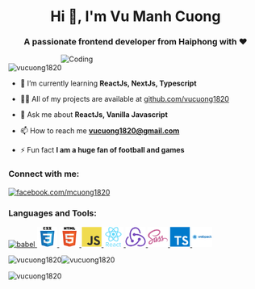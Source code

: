 <h1 align="center">Hi 👋, I'm Vu Manh Cuong</h1>
<h3 align="center">A passionate frontend developer from Haiphong with ❤</h3>
<img align="right" alt="Coding" width="400" src="https://media.giphy.com/media/VTtANKl0beDFQRLDTh/giphy.gif">
<p align="left"> <img src="https://komarev.com/ghpvc/?username=vucuong1820&label=Profile%20views&color=0e75b6&style=flat" alt="vucuong1820" /> </p>


- 🌱 I’m currently learning **ReactJs, NextJs, Typescript**

- 👨‍💻 All of my projects are available at [github.com/vucuong1820](github.com/vucuong1820)

- 💬 Ask me about **ReactJs, Vanilla Javascript**

- 📫 How to reach me **vucuong1820@gmail.com**

- ⚡ Fun fact **I am a huge fan of football and games**

<h3 align="left">Connect with me:</h3>
<p align="left">
<a href="https://fb.com/mcuong18" target="blank"><img align="center" src="https://raw.githubusercontent.com/rahuldkjain/github-profile-readme-generator/master/src/images/icons/Social/facebook.svg" alt="facebook.com/mcuong1820" height="30" width="40" /></a>
</p>

<h3 align="left">Languages and Tools:</h3>
<p align="left"> <a href="https://babeljs.io/" target="_blank" rel="noreferrer"> <img src="https://www.vectorlogo.zone/logos/babeljs/babeljs-icon.svg" alt="babel" width="40" height="40"/> </a> <a href="https://www.w3schools.com/css/" target="_blank" rel="noreferrer"> <img src="https://raw.githubusercontent.com/devicons/devicon/master/icons/css3/css3-original-wordmark.svg" alt="css3" width="40" height="40"/> </a> <a href="https://www.w3.org/html/" target="_blank" rel="noreferrer"> <img src="https://raw.githubusercontent.com/devicons/devicon/master/icons/html5/html5-original-wordmark.svg" alt="html5" width="40" height="40"/> </a> <a href="https://developer.mozilla.org/en-US/docs/Web/JavaScript" target="_blank" rel="noreferrer"> <img src="https://raw.githubusercontent.com/devicons/devicon/master/icons/javascript/javascript-original.svg" alt="javascript" width="40" height="40"/> </a> <a href="https://reactjs.org/" target="_blank" rel="noreferrer"> <img src="https://raw.githubusercontent.com/devicons/devicon/master/icons/react/react-original-wordmark.svg" alt="react" width="40" height="40"/> </a> <a href="https://redux.js.org" target="_blank" rel="noreferrer"> <img src="https://raw.githubusercontent.com/devicons/devicon/master/icons/redux/redux-original.svg" alt="redux" width="40" height="40"/> </a> <a href="https://sass-lang.com" target="_blank" rel="noreferrer"> <img src="https://raw.githubusercontent.com/devicons/devicon/master/icons/sass/sass-original.svg" alt="sass" width="40" height="40"/> </a> <a href="https://www.typescriptlang.org/" target="_blank" rel="noreferrer"> <img src="https://raw.githubusercontent.com/devicons/devicon/master/icons/typescript/typescript-original.svg" alt="typescript" width="40" height="40"/> </a> <a href="https://webpack.js.org" target="_blank" rel="noreferrer"> <img src="https://raw.githubusercontent.com/devicons/devicon/d00d0969292a6569d45b06d3f350f463a0107b0d/icons/webpack/webpack-original-wordmark.svg" alt="webpack" width="40" height="40"/> </a> </p>

<p><img align="left" src="https://github-readme-stats.vercel.app/api/top-langs?username=vucuong1820&show_icons=true&locale=en&layout=compact&theme=tokyonight" alt="vucuong1820" /></p>

<p>&nbsp;<img align="left" src="https://github-readme-stats.vercel.app/api?username=vucuong1820&show_icons=true&locale=en&theme=tokyonight" alt="vucuong1820" /></p>

<p><img align="center" src="https://github-readme-streak-stats.herokuapp.com/?user=vucuong1820&&theme=tokyonight" alt="vucuong1820" /></p>
